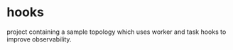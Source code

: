 # hooks

project containing a sample topology which uses worker and task hooks to improve observability.
